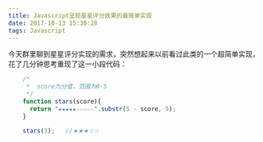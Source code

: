 ```yaml
---
title: Javascript呈现星星评分效果的最简单实现
date: 2017-10-13 15:30:28
tags: Javascript
---
```


今天群里聊到星星评分实现的需求，突然想起来以前看过此类的一个超简单实现，花了几分钟思考重现了这一小段代码：

```Javascript
    /*
     *  score为分值，范围为0-5 
     */
    function stars(score){
      return "★★★★★☆☆☆☆☆".substr(5 - score, 5);
    }

    stars(3);   //★★★☆☆
```
